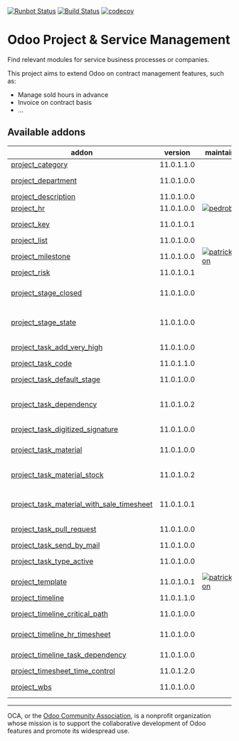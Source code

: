 [![Runbot Status](https://runbot.odoo-community.org/runbot/badge/flat/140/11.0.svg)](https://runbot.odoo-community.org/runbot/repo/github-com-oca-project-140)
[![Build Status](https://travis-ci.org/OCA/project.svg?branch=11.0)](https://travis-ci.org/OCA/project)
[![codecov](https://codecov.io/gh/OCA/project/branch/11.0/graph/badge.svg)](https://codecov.io/gh/OCA/project)

Odoo Project & Service Management
=================================

Find relevant modules for service business processes or companies.

This project aims to extend Odoo on contract management features, such as:

  * Manage sold hours in advance
  * Invoice on contract basis
  * ...


[//]: # (addons)

Available addons
----------------
addon | version | maintainers | summary
--- | --- | --- | ---
[project_category](project_category/) | 11.0.1.1.0 |  | Project Types
[project_department](project_department/) | 11.0.1.0.0 |  | Project Department Categorization
[project_description](project_description/) | 11.0.1.0.0 |  | Add a description to projects
[project_hr](project_hr/) | 11.0.1.0.0 | [![pedrobaeza](https://github.com/pedrobaeza.png?size=30px)](https://github.com/pedrobaeza) | Link HR with project
[project_key](project_key/) | 11.0.1.0.1 |  | Module decorates projects and tasks with ``key`` field
[project_list](project_list/) | 11.0.1.0.0 |  | Projects list view
[project_milestone](project_milestone/) | 11.0.1.0.0 | [![patrickrwilson](https://github.com/patrickrwilson.png?size=30px)](https://github.com/patrickrwilson) | Project Milestones
[project_risk](project_risk/) | 11.0.1.0.1 |  | MOR risk management method
[project_stage_closed](project_stage_closed/) | 11.0.1.0.0 |  | Make the Closed flag on Task Stages available without installing sale_service
[project_stage_state](project_stage_state/) | 11.0.1.0.0 |  | Restore State attribute removed from Project Stages in 8.0
[project_task_add_very_high](project_task_add_very_high/) | 11.0.1.0.0 |  | Adds extra options 'High' and 'Very High' on tasks
[project_task_code](project_task_code/) | 11.0.1.1.0 |  | Sequential Code for Tasks
[project_task_default_stage](project_task_default_stage/) | 11.0.1.0.0 |  | Recovery default task stage projects from v8
[project_task_dependency](project_task_dependency/) | 11.0.1.0.2 |  | Enables to define dependencies (other tasks) of a task
[project_task_digitized_signature](project_task_digitized_signature/) | 11.0.1.0.0 |  | Project Task Digitized Signature
[project_task_material](project_task_material/) | 11.0.1.0.0 |  | Record products spent in a Task
[project_task_material_stock](project_task_material_stock/) | 11.0.1.0.2 |  | Create stock and analytic moves from record products spent in a Task
[project_task_material_with_sale_timesheet](project_task_material_with_sale_timesheet/) | 11.0.1.0.1 |  | Add compatibility between project_task_material_stockand sale_timesheet module
[project_task_pull_request](project_task_pull_request/) | 11.0.1.0.0 |  | Adds a field for a PR URI to project tasks
[project_task_send_by_mail](project_task_send_by_mail/) | 11.0.1.0.0 |  | Send task report by email
[project_task_type_active](project_task_type_active/) | 11.0.1.0.0 |  | Adds active field on project task type
[project_template](project_template/) | 11.0.1.0.1 | [![patrickrwilson](https://github.com/patrickrwilson.png?size=30px)](https://github.com/patrickrwilson) | Project Templates
[project_timeline](project_timeline/) | 11.0.1.1.0 |  | Timeline view for projects
[project_timeline_critical_path](project_timeline_critical_path/) | 11.0.1.0.0 |  | Highlight the critical paths of your projects.
[project_timeline_hr_timesheet](project_timeline_hr_timesheet/) | 11.0.1.0.0 |  | Shows the progress of tasks on the timeline view.
[project_timeline_task_dependency](project_timeline_task_dependency/) | 11.0.1.0.0 |  | Render arrows between dependencies.
[project_timesheet_time_control](project_timesheet_time_control/) | 11.0.1.2.0 |  | Project timesheet time control
[project_wbs](project_wbs/) | 11.0.1.0.0 |  | Project Work Breakdown Structure

[//]: # (end addons)


----

OCA, or the [Odoo Community Association](http://odoo-community.org/), is a nonprofit organization whose
mission is to support the collaborative development of Odoo features and
promote its widespread use.
